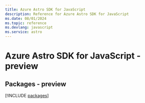 ```yaml
---
title: Azure Astro SDK for JavaScript
description: Reference for Azure Astro SDK for JavaScript
ms.date: 08/01/2024
ms.topic: reference
ms.devlang: javascript
ms.service: astro
---
```

# Azure Astro SDK for JavaScript - preview
## Packages - preview
[!INCLUDE [packages](astro-index.md)]